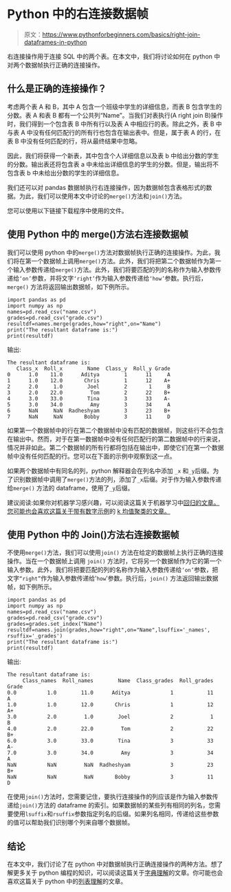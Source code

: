 # Python 中的右连接数据帧

> 原文：<https://www.pythonforbeginners.com/basics/right-join-dataframes-in-python>

右连接操作用于连接 SQL 中的两个表。在本文中，我们将讨论如何在 python 中对两个数据帧执行正确的连接操作。

## 什么是正确的连接操作？

考虑两个表 A 和 B，其中 A 包含一个班级中学生的详细信息，而表 B 包含学生的分数。表 A 和表 B 都有一个公共列“Name”。当我们对表执行(A right join B)操作时，我们得到一个包含表 B 中所有行以及表 A 中相应行的表。除此之外，表 B 中与表 A 中没有任何匹配行的所有行也包含在输出表中。但是，属于表 A 的行，在表 B 中没有任何匹配的行，将从最终结果中忽略。

因此，我们将获得一个新表，其中包含个人详细信息以及表 b 中给出分数的学生的分数。输出表还将包含表 a 中未给出详细信息的学生的分数。但是，输出将不包含表 b 中未给出分数的学生的详细信息。

我们还可以对 pandas 数据帧执行右连接操作，因为数据帧包含表格形式的数据。为此，我们可以使用本文中讨论的`merge()`方法和`join()`方法。

您可以使用以下链接下载程序中使用的文件。

## 使用 Python 中的 merge()方法右连接数据帧

我们可以使用 python 中的`merge()`方法对数据帧执行正确的连接操作。为此，我们将在第一个数据帧上调用`merge()`方法。此外，我们将把第二个数据帧作为第一个输入参数传递给`merge()`方法。此外，我们将要匹配的列的名称作为输入参数传递给`‘on’`参数，并将文字`‘right’`作为输入参数传递给`‘how’`参数。执行后，`merge()` 方法将返回输出数据帧，如下例所示。

```
import pandas as pd
import numpy as np
names=pd.read_csv("name.csv")
grades=pd.read_csv("grade.csv")
resultdf=names.merge(grades,how="right",on="Name")
print("The resultant dataframe is:")
print(resultdf)
```

输出:

```
The resultant dataframe is:
   Class_x  Roll_x        Name  Class_y  Roll_y Grade
0      1.0    11.0      Aditya        1      11     A
1      1.0    12.0       Chris        1      12    A+
2      2.0     1.0        Joel        2       1     B
3      2.0    22.0         Tom        2      22    B+
4      3.0    33.0        Tina        3      33    A-
5      3.0    34.0         Amy        3      34     A
6      NaN     NaN  Radheshyam        3      23    B+
7      NaN     NaN       Bobby        3      11     D
```

如果第一个数据帧中的行在第二个数据帧中没有匹配的数据帧，则这些行不会包含在输出中。然而，对于在第一数据帧中没有任何匹配行的第二数据帧中的行来说，情况并非如此。第二个数据帧的所有行都将包括在输出中，即使它们在第一个数据帧中没有任何匹配的行。您可以在下面的示例中观察到这一点。

如果两个数据帧中有同名的列，python 解释器会在列名中添加 `_x` 和`_y`后缀。为了识别数据帧中调用了`merge()`方法的列，添加了`_x`后缀。对于作为输入参数传递给`merge()` 方法的 dataframe，使用了`_y`后缀。

建议阅读:如果你对机器学习感兴趣，可以阅读这篇关于机器学习中[回归的文章。您可能也会喜欢这篇关于带有数字示例](https://codinginfinite.com/regression-in-machine-learning-with-examples/)的 [k 均值聚类的文章。](https://codinginfinite.com/k-means-clustering-using-sklearn-in-python/)

## 使用 Python 中的 Join()方法右连接数据帧

不使用`merge()`方法，我们可以使用`join()` 方法在给定的数据帧上执行正确的连接操作。当在一个数据帧上调用 `join()` 方法时，它将另一个数据帧作为它的第一个输入参数。此外，我们将把要匹配的列的名称作为输入参数传递给`‘on’`参数，把文字`“right”`作为输入参数传递给'`how`'参数。执行后，`join()` 方法返回输出数据帧，如下例所示。

```
import pandas as pd
import numpy as np
names=pd.read_csv("name.csv")
grades=pd.read_csv("grade.csv")
grades=grades.set_index("Name")
resultdf=names.join(grades,how="right",on="Name",lsuffix='_names', rsuffix='_grades')
print("The resultant dataframe is:")
print(resultdf)
```

输出:

```
The resultant dataframe is:
     Class_names  Roll_names        Name  Class_grades  Roll_grades Grade
0.0          1.0        11.0      Aditya             1           11     A
1.0          1.0        12.0       Chris             1           12    A+
3.0          2.0         1.0        Joel             2            1     B
4.0          2.0        22.0         Tom             2           22    B+
6.0          3.0        33.0        Tina             3           33    A-
7.0          3.0        34.0         Amy             3           34     A
NaN          NaN         NaN  Radheshyam             3           23    B+
NaN          NaN         NaN       Bobby             3           11     D
```

在使用`join()`方法时，您需要记住，要执行连接操作的列应该是作为输入参数传递给`join()`方法的 dataframe 的索引。如果数据帧的某些列有相同的列名，您需要使用`lsuffix`和`rsuffix`参数指定列名的后缀。如果列名相同，传递给这些参数的值可以帮助我们识别哪个列来自哪个数据帧。

## 结论

在本文中，我们讨论了在 python 中对数据帧执行正确连接操作的两种方法。想了解更多关于 python 编程的知识，可以阅读这篇关于[字典理解](https://www.pythonforbeginners.com/dictionary/dictionary-comprehension-in-python)的文章。你可能也会喜欢这篇关于 python 中的[列表理解](https://www.pythonforbeginners.com/basics/list-comprehensions-in-python)的文章。